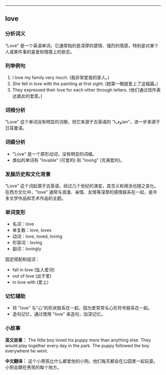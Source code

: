 
---------------
## love
### 分析词义
"Love" 是一个英语单词，它通常指的是深厚的感情、强烈的情感，特别是对某个人或某件事的喜爱和情感上的依恋。

### 列举例句
1. I love my family very much. (我非常爱我的家人。)
2. She fell in love with the painting at first sight. (她第一眼就爱上了这幅画。)
3. They expressed their love for each other through letters. (他们通过信件表达彼此的爱意。)

### 词根分析
"Love" 这个单词没有明显的词根，但它来源于古英语的 "lوفian"，进一步来源于日耳曼语。

### 词缀分析
- "Love" 是一个原形动词，没有明显的词缀。
- 类似的单词有 "lovable" (可爱的) 和 "loving" (充满爱的)。

### 发展历史和文化背景
"Love" 这个词起源于古英语，经过几个世纪的演变，其含义和用法也随之变化。在西方文化中，"love" 通常与浪漫、亲情、友情等深厚的感情联系在一起，是许多文学作品和艺术作品的主题。

### 单词变形
- 名词：love
- 单复数：love, loves
- 动词：love, loved, loving
- 形容词：loving
- 副词：lovingly

固定搭配和组词：
- fall in love (坠入爱河)
- out of love (出于爱)
- in love with (爱上)

### 记忆辅助
- 将 "love" 与“心”的形状联系在一起，因为爱常常与心形符号联系在一起。
- 造句记忆，通过使用 "love" 来造句，加深记忆。

### 小故事
**英文故事：**
The little boy loved his puppy more than anything else. They would play together every day in the park. The puppy followed the boy everywhere he went.

**中文翻译：**
这个小男孩比什么都爱他的小狗。他们每天都会在公园里一起玩耍。小狗会跟在男孩的每个地方。

